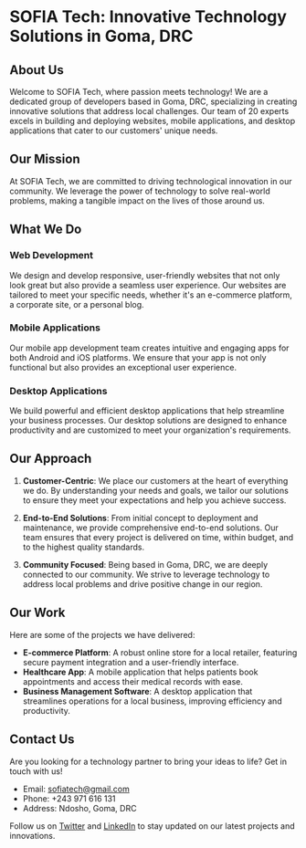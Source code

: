 <h1 class="text-align: center;">SOFIA Tech: Innovative Technology Solutions in Goma, DRC</h1>

## About Us

Welcome to SOFIA Tech, where passion meets technology! We are a dedicated group of developers based in Goma, DRC, specializing in creating innovative solutions that address local challenges. Our team of 20 experts excels in building and deploying websites, mobile applications, and desktop applications that cater to our customers' unique needs.

## Our Mission

At SOFIA Tech, we are committed to driving technological innovation in our community. We leverage the power of technology to solve real-world problems, making a tangible impact on the lives of those around us.

## What We Do

### Web Development

We design and develop responsive, user-friendly websites that not only look great but also provide a seamless user experience. Our websites are tailored to meet your specific needs, whether it's an e-commerce platform, a corporate site, or a personal blog.

### Mobile Applications

Our mobile app development team creates intuitive and engaging apps for both Android and iOS platforms. We ensure that your app is not only functional but also provides an exceptional user experience.

### Desktop Applications

We build powerful and efficient desktop applications that help streamline your business processes. Our desktop solutions are designed to enhance productivity and are customized to meet your organization's requirements.

## Our Approach

1. **Customer-Centric**: We place our customers at the heart of everything we do. By understanding your needs and goals, we tailor our solutions to ensure they meet your expectations and help you achieve success.

2. **End-to-End Solutions**: From initial concept to deployment and maintenance, we provide comprehensive end-to-end solutions. Our team ensures that every project is delivered on time, within budget, and to the highest quality standards.

3. **Community Focused**: Being based in Goma, DRC, we are deeply connected to our community. We strive to leverage technology to address local problems and drive positive change in our region.

## Our Work

Here are some of the projects we have delivered:

- **E-commerce Platform**: A robust online store for a local retailer, featuring secure payment integration and a user-friendly interface.
- **Healthcare App**: A mobile application that helps patients book appointments and access their medical records with ease.
- **Business Management Software**: A desktop application that streamlines operations for a local business, improving efficiency and productivity.

## Contact Us

Are you looking for a technology partner to bring your ideas to life? Get in touch with us!

- Email: sofiatech@gmail.com
- Phone: +243 971 616 131
- Address: Ndosho, Goma, DRC

Follow us on [Twitter](https://twitter.com/SofiaGomaDRC) and [LinkedIn](https://www.linkedin.com/company/sofia-goma-drc) to stay updated on our latest projects and innovations.


